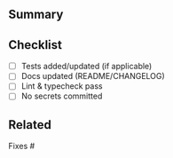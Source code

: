 ## Summary

## Checklist
- [ ] Tests added/updated (if applicable)
- [ ] Docs updated (README/CHANGELOG)
- [ ] Lint & typecheck pass
- [ ] No secrets committed

## Related
Fixes #

